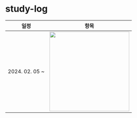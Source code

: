 # study-log

| 일정           | 항목                                                                                                                                                               |
| -------------- | ------------------------------------------------------------------------------------------------------------------------------------------------------------------ |
| 2024. 02. 05 ~ | <a href="https://product.kyobobook.co.kr/detail/S000001805070"><img src="https://contents.kyobobook.co.kr/sih/fit-in/458x0/pdt/9791161755748.jpg" width="250"></a> |
